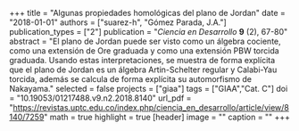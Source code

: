 +++
title = "Algunas propiedades homológicas del plano de Jordan"
date = "2018-01-01"
authors = ["suarez-h", "Gómez Parada, J.A."]
publication_types = ["2"]
publication = "*Ciencia en Desarrollo* **9** (2), 67-80"
abstract = "El plano de Jordan puede ser visto como un álgebra cociente, como una extensión de Ore graduada y como una extensión PBW torcida graduada. Usando estas interpretaciones, se muestra de forma explícita que el plano de Jordan es un álgebra Artin-Schelter regular y Calabi-Yau torcida, además se calcula de forma explícita su automorfismo de Nakayama."
selected = false
projects = ["giaa"]
tags = ["GIAA","Cat. C"]
doi = "10.19053/01217488.v9.n2.2018.8140"
url_pdf = "https://revistas.uptc.edu.co/index.php/ciencia_en_desarrollo/article/view/8140/7259"
math = true
highlight = true
[header]
image = ""
caption = ""
+++
